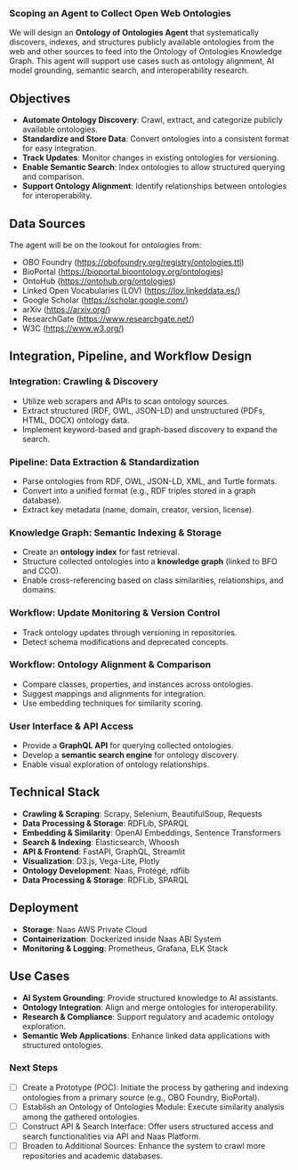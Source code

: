 ### **Scoping an Agent to Collect Open Web Ontologies**
We will design an **Ontology of Ontologies Agent** that systematically discovers, indexes, and structures publicly available ontologies from the web and other sources to feed into the Ontology of Ontologies Knowledge Graph. This agent will support use cases such as ontology alignment, AI model grounding, semantic search, and interoperability research.


## **Objectives**
- **Automate Ontology Discovery**: Crawl, extract, and categorize publicly available ontologies.
- **Standardize and Store Data**: Convert ontologies into a consistent format for easy integration.
- **Track Updates**: Monitor changes in existing ontologies for versioning.
- **Enable Semantic Search**: Index ontologies to allow structured querying and comparison.
- **Support Ontology Alignment**: Identify relationships between ontologies for interoperability.


## **Data Sources**
The agent will be on the lookout for ontologies from: 
- OBO Foundry (https://obofoundry.org/registry/ontologies.ttl)
- BioPortal (https://bioportal.bioontology.org/ontologies)
- OntoHub (https://ontohub.org/ontologies)
- Linked Open Vocabularies (LOV) (https://lov.linkeddata.es/)
- Google Scholar (https://scholar.google.com/)
- arXiv (https://arxiv.org/)
- ResearchGate (https://www.researchgate.net/)
- W3C (https://www.w3.org/)

## **Integration, Pipeline, and Workflow Design**

### **Integration: Crawling & Discovery**  
- Utilize web scrapers and APIs to scan ontology sources.
- Extract structured (RDF, OWL, JSON-LD) and unstructured (PDFs, HTML, DOCX) ontology data.
- Implement keyword-based and graph-based discovery to expand the search.

### **Pipeline: Data Extraction & Standardization**  
- Parse ontologies from RDF, OWL, JSON-LD, XML, and Turtle formats.
- Convert into a unified format (e.g., RDF triples stored in a graph database).
- Extract key metadata (name, domain, creator, version, license).

### **Knowledge Graph: Semantic Indexing & Storage**  
- Create an **ontology index** for fast retrieval.
- Structure collected ontologies into a **knowledge graph** (linked to BFO and CCO).
- Enable cross-referencing based on class similarities, relationships, and domains.

### **Workflow: Update Monitoring & Version Control**  
- Track ontology updates through versioning in repositories.
- Detect schema modifications and deprecated concepts.

### **Workflow: Ontology Alignment & Comparison**  
- Compare classes, properties, and instances across ontologies.
- Suggest mappings and alignments for integration.
- Use embedding techniques for similarity scoring.



### **User Interface & API Access**  
- Provide a **GraphQL API** for querying collected ontologies.
- Develop a **semantic search engine** for ontology discovery.
- Enable visual exploration of ontology relationships.


## **Technical Stack**
- **Crawling & Scraping**: Scrapy, Selenium, BeautifulSoup, Requests
- **Data Processing & Storage**: RDFLib, SPARQL
- **Embedding & Similarity**: OpenAI Embeddings, Sentence Transformers
- **Search & Indexing**: Elasticsearch, Whoosh
- **API & Frontend**: FastAPI, GraphQL, Streamlit
- **Visualization**: D3.js, Vega-Lite, Plotly
- **Ontology Development**: Naas, Protégé, rdflib
- **Data Processing & Storage**: RDFLib, SPARQL
  

## **Deployment**
- **Storage**: Naas AWS Private Cloud
- **Containerization**: Dockerized inside Naas ABI System
- **Monitoring & Logging**: Prometheus, Grafana, ELK Stack

## **Use Cases**
- **AI System Grounding**: Provide structured knowledge to AI assistants.
- **Ontology Integration**: Align and merge ontologies for interoperability.
- **Research & Compliance**: Support regulatory and academic ontology exploration.
- **Semantic Web Applications**: Enhance linked data applications with structured ontologies.


### **Next Steps**
- [ ] Create a Prototype (POC): Initiate the process by gathering and indexing ontologies from a primary source (e.g., OBO Foundry, BioPortal).
- [ ] Establish an Ontology of Ontologies Module: Execute similarity analysis among the gathered ontologies.
- [ ] Construct API & Search Interface: Offer users structured access and search functionalities via API and Naas Platform.
- [ ] Broaden to Additional Sources: Enhance the system to crawl more repositories and academic databases.
